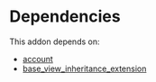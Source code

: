 # Dependencies

This addon depends on:

- [account](https://github.com/bringout/oca-ocb-accounting/tree/b11fb50e2ed11eec1e305a0df730b49554c01199/odoo-bringout-oca-ocb-account)
- [base_view_inheritance_extension](https://github.com/bringout/oca-technical)
